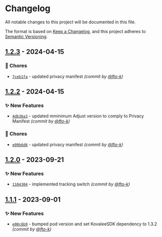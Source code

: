 # Changelog
All notable changes to this project will be documented in this file.

The format is based on [Keep a Changelog](https://keepachangelog.com/en/1.0.0/),
and this project adheres to [Semantic Versioning](https://semver.org/spec/v2.0.0.html).

## [1.2.3] - 2024-04-15
### :wrench: Chores
- [`7ceb1fa`](https://github.com/cotyapps/KovaleeAttribution-iOS/commit/7ceb1fa3da08264461cd0606165ebbff0f06d776) - updated privacy manifest *(commit by [@fto-k](https://github.com/fto-k))*


## [1.2.2] - 2024-04-15
### :sparkles: New Features
- [`4db36a3`](https://github.com/cotyapps/KovaleeAttribution-iOS/commit/4db36a39db090aef9a9b2e3864bf579e9858598e) - updated mminimum Adjust version to comply to Privacy Manifest *(commit by [@fto-k](https://github.com/fto-k))*

### :wrench: Chores
- [`e09b6d6`](https://github.com/cotyapps/KovaleeAttribution-iOS/commit/e09b6d650afdb11e3debdaa0a04290b2d5097284) - updated privacy manifest *(commit by [@fto-k](https://github.com/fto-k))*


## [1.2.0] - 2023-09-21
### :sparkles: New Features
- [`1104304`](https://github.com/cotyapps/KovaleeAttribution-iOS/commit/11043045cb302288ebb817107bcb1776069d388f) - implemented tracking switch *(commit by [@fto-k](https://github.com/fto-k))*


## [1.1.1] - 2023-09-01
### :sparkles: New Features
- [`e00c6b9`](https://github.com/cotyapps/KovaleeAttribution-iOS/commit/e00c6b9c0bc46cb20c3385e4ea89f402384a9632) - bumped pod version and set KovaleeSDK dependency to 1.3.2 *(commit by [@fto-k](https://github.com/fto-k))*


[1.1.1]: https://github.com/cotyapps/KovaleeAttribution-iOS/compare/1.1.0...1.1.1
[1.2.0]: https://github.com/cotyapps/KovaleeAttribution-iOS/compare/1.1.1...1.2.0
[1.2.2]: https://github.com/cotyapps/KovaleeAttribution-iOS/compare/1.2.1...1.2.2
[1.2.3]: https://github.com/cotyapps/KovaleeAttribution-iOS/compare/1.2.2...1.2.3